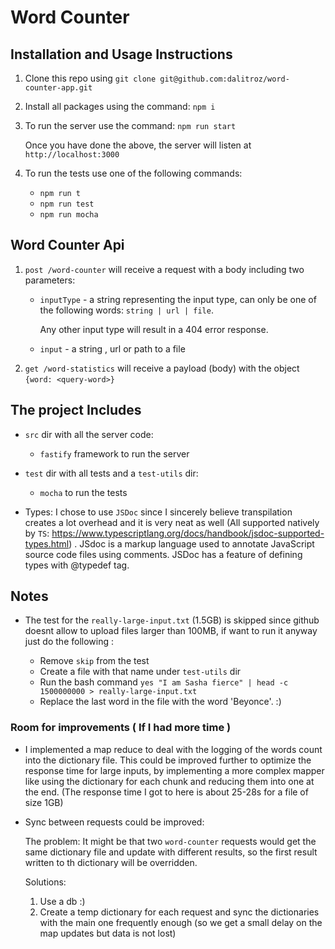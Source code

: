 # Word Counter


## Installation and Usage Instructions
1. Clone this repo using `git clone git@github.com:dalitroz/word-counter-app.git`
2. Install all packages using the command: `npm i`
3. To run the server use the command: `npm run start`

    Once you have done the above, the server will listen at `http://localhost:3000`
4. To run the tests use one of the following commands:
    * `npm run t` 
    * `npm run test`
    * `npm run mocha` 

## Word Counter Api 

1. `post /word-counter` will receive a request with a body including two parameters:
    *   `inputType` - a string representing the input type, can only be one of the following words: `string | url | file`.
        
         Any other input type will result in a 404 error response.
    * `input` - a string , url or path to a file
2. `get /word-statistics` will receive a payload (body) with the object `{word: <query-word>}`


## The project Includes  
* `src` dir with all the server code:
    * `fastify` framework to run the server 
* `test` dir with all tests and a `test-utils` dir: 
    * `mocha` to run the tests

* Types: I chose to use `JSDoc` since I sincerely believe transpilation creates a lot overhead and it is very neat as well (All supported natively by `TS`: https://www.typescriptlang.org/docs/handbook/jsdoc-supported-types.html) . 
    JSdoc is a markup language used to annotate JavaScript source code files using comments.
    JSDoc has a feature of defining types with @typedef tag. 


## Notes

* The test for the `really-large-input.txt` (1.5GB) is skipped since github doesnt allow to upload files larger than 100MB, if want to run it anyway just do the following :

   * Remove `skip` from the test 
   * Create a file with that name under `test-utils` dir
   * Run the bash command `yes "I am Sasha fierce" | head -c 1500000000 > really-large-input.txt` 
   * Replace the last word  in the file with the word 'Beyonce'. :) 
### Room for improvements ( If I had more time )
* I implemented a map reduce to deal with the logging of the words count into the dictionary file. This could be improved further to optimize the response time for large inputs, by implementing a more complex mapper like using the dictionary for each chunk and reducing them into one at the end. (The response time I got to here is about 25-28s for a file of size 1GB)
* Sync between requests could be improved:
    
    The problem:
    It might be that two `word-counter` requests would get the same dictionary file and update with different results, so the first result written to th dictionary will be overridden.
    
    Solutions:
    1. Use a db :) 
    2. Create a temp dictionary for each request and sync the dictionaries with the main one frequently enough (so we get a small delay on the map updates but data is not lost)  

